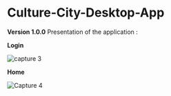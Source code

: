 # Culture-City-Desktop-App
**Version 1.0.0**
Presentation of the application :

**Login**

![capture 3](https://user-images.githubusercontent.com/55855575/104827296-62a2bd00-585c-11eb-8b66-43ce1c10b7d7.PNG)

**Home**

![Capture 4](https://user-images.githubusercontent.com/55855575/104827298-66ceda80-585c-11eb-9544-b2dbfe94ecac.PNG)
